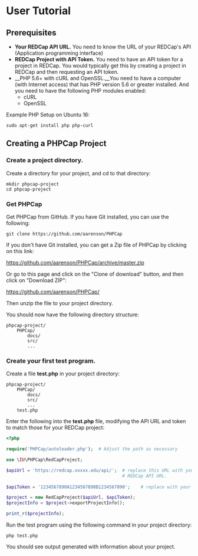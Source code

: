 User Tutorial
====================================

Prerequisites
----------------------
  * __Your REDCap API URL.__ You need to know the URL of your REDCap's API (Application programming interface)
  * __REDCap Project with API Token.__ You need to have an API token for a project in REDCap. You would typically get this
    by creating a project in REDCap and then requesting an API token.
  * __PHP 5.6+ with cURL and OpenSSL.__You need to have a computer (with Internet access) that has PHP version 5.6 or greater installed. And you need to have the following PHP modules enabled:
    * cURL
    * OpenSSL

Example PHP Setup on Ubuntu 16:
    
    sudo apt-get install php php-curl
    
Creating a PHPCap Project
------------------------------

### Create a project directory.

Create a directory for your project, and cd to that directory:

    mkdir phpcap-project
    cd phpcap-project

### Get PHPCap
  
Get PHPCap from GitHub. If you have Git installed, you can use the following:

    git clone https://github.com/aarenson/PHPCap 

If you don't have Git installed, you can get a Zip file of PHPCap by clicking on this link:

<a href="https://github.com/aarenson/PHPCap/archive/master.zip">https://github.com/aarenson/PHPCap/archive/master.zip</a>

Or go to this page and click on the "Clone of download" button, and then click on "Download ZIP":

<a href="https://github.com/aarenson/PHPCap/">https://github.com/aarenson/PHPCap/</a>

Then unzip the file to your project directory.
    
You should now have the following directory structure:

    phpcap-project/
        PHPCap/
            docs/
            src/
            ...
            
### Create your first test program.

Create a file __test.php__ in your project directory:

    phpcap-project/
        PHPCap/
            docs/
            src/
            ...
        test.php

Enter the following into the __test.php__ file, modifying the API URL and token to match those for your REDCap project:

```php
<?php

require('PHPCap/autoloader.php');  # Adjust the path as necessary

use \IU\PHPCap\RedCapProject;

$apiUrl = 'https://redcap.xxxxx.edu/api/';  # replace this URL with your institution's
                                            # REDCap API URL.
                                                 
$apiToken = '1234567890A1234567890B1234567890';    # replace with your actual API token

$project = new RedCapProject($apiUrl, $apiToken);
$projectInfo = $project->exportProjectInfo();

print_r($projectInfo);
```    

Run the test program using the following command in your project directory:

    php test.php
    
You should see output generated with information about your project.